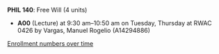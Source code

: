 **PHIL 140**: Free Will (4 units)

- **A00** (Lecture) at 9:30 am–10:50 am on Tuesday, Thursday at RWAC 0426 by Vargas, Manuel Rogelio (A14294886)

[Enrollment numbers over time](./PHIL140.tsv)
